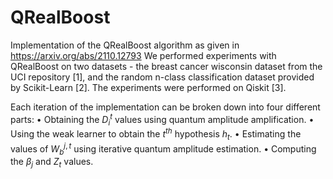 # QRealBoost
Implementation of the QRealBoost algorithm as given in https://arxiv.org/abs/2110.12793
We performed experiments with QRealBoost on two datasets - the breast cancer wisconsin dataset from the UCI
repository [1], and the random n-class classification dataset provided by Scikit-Learn [2]. The experiments were performed on Qiskit [3]. 


Each iteration of the implementation can be broken down into four different parts:
• Obtaining the $D^t_i$ values using quantum amplitude amplification.
• Using the weak learner to obtain the $t^{th}$ hypothesis $h_t$.
• Estimating the values of $W_b^{j,t}$ using iterative quantum amplitude estimation.
• Computing the $β_j$ and $Z_t$ values.
